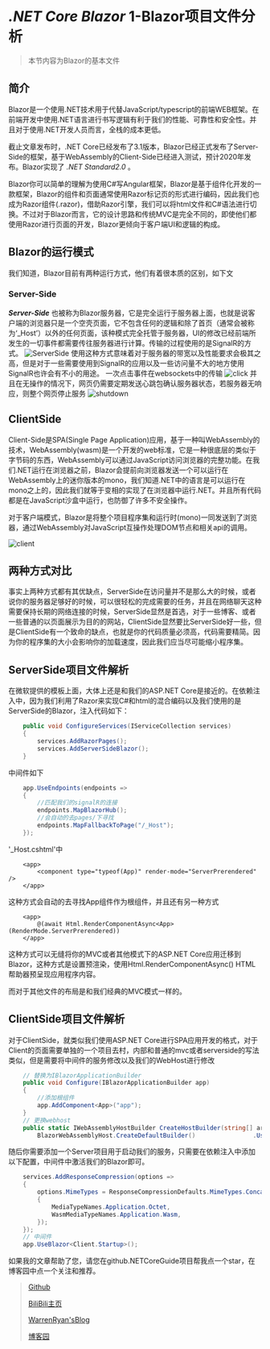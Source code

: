# *.NET Core Blazor* 1-Blazor项目文件分析

>本节内容为Blazor的基本文件

## 简介

Blazor是一个使用.NET技术用于代替JavaScript/typescript的前端WEB框架。在前端开发中使用.NET语言进行书写逻辑有利于我们的性能、可靠性和安全性。并且对于使用.NET开发人员而言，全栈的成本更低。

截止文章发布时，.NET Core已经发布了3.1版本，Blazor已经正式发布了Server-Side的框架，基于WebAssembly的Client-Side已经进入测试，预计2020年发布。Blazor实现了 *.NET Standard2.0* 。

Blazor你可以简单的理解为使用C#写Angular框架，Blazor是基于组件化开发的一款框架，Blazor的组件和页面通常使用Razor标记页的形式进行编码，因此我们也成为Razor组件(.razor)，借助Razor引擎，我们可以将html文件和C#语法进行切换。不过对于Blazor而言，它的设计思路和传统MVC是完全不同的，即使他们都使用Razor进行页面的开发，Blazor更倾向于客户端UI和逻辑的构成。

## Blazor的运行模式

我们知道，Blazor目前有两种运行方式，他们有着很本质的区别，如下文

### Server-Side

***Server-Side*** 也被称为Blazor服务器，它是完全运行于服务器上面，也就是说客户端的浏览器只是一个空壳页面，它不包含任何的逻辑和除了首页（通常会被称为‘_Host’）以外的任何页面，该种模式完全托管于服务器，UI的修改已经前端所发生的一切事件都需要传往服务器进行计算。传输的过程使用的是SignalR的方式。
![ServerSide](../../Pic/blazor-server.png)
使用这种方式意味着对于服务器的带宽以及性能要求会极其之高，但是对于一些需要使用到SignalR的应用以及一些访问量不大的地方使用SignalR也许会有不小的用途。
一次点击事件在websockets中的传输
![click](../../Pic/blazor_click.png)
并且在无操作的情况下，网页仍需要定期发送心跳包确认服务器状态，若服务器无响应，则整个网页停止服务
![shutdown](../../Pic/shutdown.png)

## ClientSide

Client-Side是SPA(Single Page Application)应用，基于一种叫WebAssembly的技术，WebAssembly(wasm)是一个开发的web标准，它是一种很底层的类似于字节码的东西，WebAssembly可以通过JavaScript访问浏览器的完整功能。在我们.NET运行在浏览器之前，Blazor会提前向浏览器发送一个可以运行在WebAssembly上的迷你版本的mono，我们知道.NET中的语言是可以运行在mono之上的，因此我们就等于变相的实现了在浏览器中运行.NET。并且所有代码都是在JavaScript沙盒中运行，也防御了许多不安全操作。

对于客户端模式，Blazor是将整个项目程序集和运行时(mono)一同发送到了浏览器，通过WebAssembly对JavaScript互操作处理DOM节点和相关api的调用。

![client](../../Pic/blazor-webassembly.png)

## 两种方式对比

事实上两种方式都有其优缺点，ServerSide在访问量并不是那么大的时候，或者说你的服务器足够好的时候，可以很轻松的完成需要的任务，并且在网络聊天这种需要保持长期的网络连接的时候，ServerSide显然是首选，对于一些博客、或者一些普通的以页面展示为目的的网站，ClientSide显然要比ServerSide好一些，但是ClientSide有一个致命的缺点，也就是你的代码质量必须高，代码需要精简。因为你的程序集的大小会影响你的加载速度，因此我们应当尽可能缩小程序集。

## ServerSide项目文件解析

在微软提供的模板上面，大体上还是和我们的ASP.NET Core是接近的。在依赖注入中，因为我们利用了Razor来实现C#和html的混合编码以及我们使用的是ServerSide的Blazor，注入代码如下：

``` C#
    public void ConfigureServices(IServiceCollection services)
    {
        services.AddRazorPages();
        services.AddServerSideBlazor();
    }
```

中间件如下

``` C#
    app.UseEndpoints(endpoints =>
    {
        //匹配我们的signalR的连接
        endpoints.MapBlazorHub();
        //会自动的去pages/下寻找
        endpoints.MapFallbackToPage("/_Host");
    });
```

'_Host.cshtml'中

``` razor
    <app>
        <component type="typeof(App)" render-mode="ServerPrerendered" />
    </app>
```

这种方式会自动的去寻找App组件作为根组件，并且还有另一种方式

``` razor
    <app>
        @(await Html.RenderComponentAsync<App>(RenderMode.ServerPrerendered))
    </app>
```

这种方式可以无缝将你的MVC或者其他模式下的ASP.NET Core应用迁移到Blazor，这种方式是设置预渲染，使用Html.RenderComponentAsync<TComponent>() HTML帮助器预呈现应用程序内容。

而对于其他文件的布局是和我们经典的MVC模式一样的。

## ClientSide项目文件解析

对于ClientSide，就类似我们使用ASP.NET Core进行SPA应用开发的格式，对于Client的页面需要单独的一个项目去村，内部和普通的mvc或者serverside的写法类似，但是需要将中间件的服务修改以及我们的WebHost进行修改

``` C#
    // 替换为IBlazorApplicationBuilder
    public void Configure(IBlazorApplicationBuilder app)
    {
        //添加根组件
        app.AddComponent<App>("app");
    }
    // 更换webhost
    public static IWebAssemblyHostBuilder CreateHostBuilder(string[] args) =>
        BlazorWebAssemblyHost.CreateDefaultBuilder()                .UseBlazorStartup<Startup>();
```
随后你需要添加一个Server项目用于启动我们的服务，只需要在依赖注入中添加以下配置，中间件中激活我们的Blazor即可。

```C#
    services.AddResponseCompression(options =>
    {
        options.MimeTypes = ResponseCompressionDefaults.MimeTypes.Concat(new[]
        {
            MediaTypeNames.Application.Octet,
            WasmMediaTypeNames.Application.Wasm,
        });
    });
    // 中间件
    app.UseBlazor<Client.Startup>();

```

如果我的文章帮助了您，请您在github.NETCoreGuide项目帮我点一个star，在博客园中点一个关注和推荐。

>[Github](https://github.com/StevenEco/.NetCoreGuide)
>
>[BiliBili主页](https://space.bilibili.com/33311288)
>
>[WarrenRyan'sBlog](https://blog.tity.xyz)
>
>[博客园](https://cnblogs.com/warrenryan)
